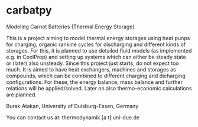 # carbatpy
Modeling Carnot Batteries (Thermal Energy Storage)

This is a project aiming to model thermal energy storages using heat punps for charging, organic rankine cycles for discharging and different kinds of storages.
For this, it is planned to use detailed fluid models (as implemented e.g. in CoolProp) and setting up systems which can either be steady state or (later) also unsteady.
Since this project just starts, do not expect too much.
It is aimed to have heat exchangers, machines and storages as compounds, which can be combined to different charging and dicharging configurations. For these, the energy balance, mass balance and further relations will be applied/solved.
Later on also thermo-economic calculations are planned.


Burak Atakan, University of Duisburg-Essen, Germany

You can contact us at: thermodynamik [a t] uni-due.de

